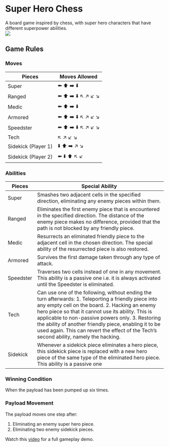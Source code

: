# Super Hero Chess

A board game inspired by chess, with super hero characters that have different superpower abilities.
<br/>
![](images/Game%preview.png)
<br/>
## Game Rules

### Moves

| Pieces               | Moves Allowed                                                                                                                    |
|----------------------|----------------------------------------------------------------------------------------------------------------------------------|
| Super                | :arrow_left: :arrow_up: :arrow_right: :arrow_down:                                                                               |
| Ranged               | :arrow_left: :arrow_up: :arrow_right: :arrow_down: :arrow_upper_left: :arrow_upper_right: :arrow_lower_left: :arrow_lower_right: |
| Medic                | :arrow_left: :arrow_up: :arrow_right: :arrow_down:                                                                               |
| Armored              | :arrow_left: :arrow_up: :arrow_right: :arrow_down: :arrow_upper_left: :arrow_upper_right: :arrow_lower_left: :arrow_lower_right: |
| Speedster            | :arrow_left: :arrow_up: :arrow_right: :arrow_down: :arrow_upper_left: :arrow_upper_right: :arrow_lower_left: :arrow_lower_right: |
| Tech                 | :arrow_upper_left: :arrow_upper_right: :arrow_lower_left: :arrow_lower_right:                                                    |
| Sidekick  (Player 1) | :arrow_down: :arrow_up: :arrow_right: :arrow_upper_right: :arrow_lower_right:                                                    |
| Sidekick  (Player 2) | :arrow_left: :arrow_down: :arrow_up:  :arrow_upper_left: :arrow_lower_left:                                                      |

### Abilities

| Pieces     | Special Ability                                                                                                                                                                                                                                                                                                                                                                                                     |
|------------|---------------------------------------------------------------------------------------------------------------------------------------------------------------------------------------------------------------------------------------------------------------------------------------------------------------------------------------------------------------------------------------------------------------------|
| Super      | Smashes two adjacent cells in the specified direction, eliminating any enemy pieces within them.                                                                                                                                                                                                                                                                                                                    |
| Ranged     | Eliminates the first enemy piece that is encountered in the specified direction. The distance of the enemy piece makes no difference, provided that the path is not blocked by any friendly piece.                                                                                                                                                                                                                  |
| Medic      | Resurrects an eliminated friendly piece to the adjacent cell in the chosen direction. The special ability of the resurrected piece is also restored.                                                                                                                                                                                                                                                                |
| Armored    | Survives the first damage taken through any type of attack.                                                                                                                                                                                                                                                                                                                                                         |
| Speedster  | Traverses two cells instead of one in any movement. This ability is a passive one i.e. it is always activated until the Speedster is eliminated.                                                                                                                                                                                                                                                                    |
| Tech       | Can use one of the following, without ending the turn afterwards: 1. Teleporting a friendly piece into any empty cell on the board. 2. Hacking an enemy hero piece so that it cannot use its ability. This is applicable to non-passive powers only. 3. Restoring the ability of another friendly piece, enabling it to be used again. This can revert the effect of the Tech’s second ability, namely the hacking. |
| Sidekick   | Whenever a sidekick piece eliminates a hero piece, this sidekick piece is replaced with a new hero piece of the same type of the eliminated hero piece. This ability is a passive one                                                                                                                                                                                                                               |

### Winning Condition

When the payload has been pumped up six times.

### Payload Movement

The payload moves one step after:
1. Eliminating an enemy super hero piece.
2. Eliminating two enemy sidekick pieces.


Watch this [video](https://drive.google.com/file/d/1ZIOyuHWoi4PrRoK3NXoAyk4YN463KgiK/view?usp=sharing) for a full gameplay demo.

